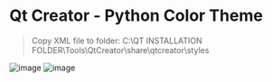 # Qt Creator - Python Color Theme

> Copy XML file to folder: C:\QT INSTALLATION FOLDER\Tools\QtCreator\share\qtcreator\styles

![image](https://user-images.githubusercontent.com/60605512/100650243-63ba7200-3322-11eb-846f-6e6aef7d34b5.png)
![image](https://user-images.githubusercontent.com/60605512/100650334-88164e80-3322-11eb-9c33-232b41407f70.png)
